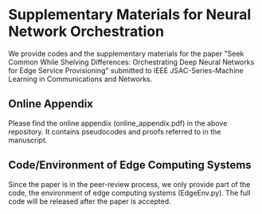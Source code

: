 # Supplementary Materials for Neural Network Orchestration
We provide codes and the supplementary materials for the paper "Seek Common While Shelving Differences: Orchestrating Deep Neural Networks for Edge Service Provisioning" submitted to IEEE JSAC-Series-Machine Learning in Communications and Networks.

## Online Appendix
Please find the online appendix (online_appendix.pdf) in the above repository. It contains pseudocodes and proofs referred to in the manuscript. 

## Code/Environment of Edge Computing Systems 
Since the paper is in the peer-review process, we only provide part of the code, the environment of edge computing systems (EdgeEnv.py). The full code will be released after the paper is accepted.  
